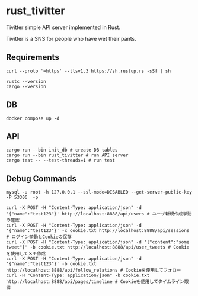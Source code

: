 # rust_tivitter

Tivitter simple API server implemented in Rust.

Tivitter is a SNS for people who have wet their pants.



## Requirements
```
curl --proto '=https' --tlsv1.3 https://sh.rustup.rs -sSf | sh

rustc --version
cargo --version
```

## DB
```
docker compose up -d
```

## API
```
cargo run --bin init_db # create DB tables
cargo run --bin rust_tivitter # run API server
cargo test -- --test-threads=1 # run test
```

## Debug Commands
```
mysql -u root -h 127.0.0.1 --ssl-mode=DISABLED --get-server-public-key -P 53306  -p
```

```
curl -X POST -H "Content-Type: application/json" -d '{"name":"test123"}' http://localhost:8888/api/users # ユーザ新規作成挙動の確認
curl -X POST -H "Content-Type: application/json" -d '{"name":"test123"}' -c cookie.txt http://localhost:8888/api/sessions # ログイン挙動とCookieの保存
curl -X POST -H "Content-Type: application/json" -d '{"content":"some tweet"}' -b cookie.txt http://localhost:8888/api/user_tweets # Cookieを使用してメモ作成
curl -X POST -H "Content-Type: application/json" -d '{"name":"test123"}' -b cookie.txt http://localhost:8888/api/follow_relations # Cookieを使用してフォロー
curl -H "Content-Type: application/json" -b cookie.txt http://localhost:8888/api/pages/timeline # Cookieを使用してタイムライン取得
```
